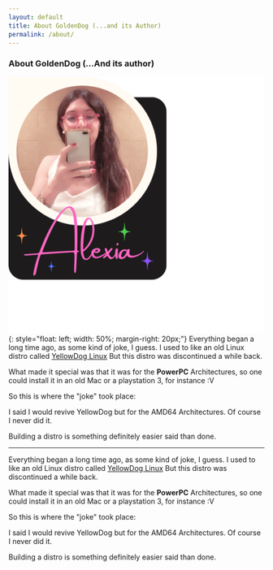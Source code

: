 ```yaml
---
layout: default
title: About GoldenDog (...and its Author)
permalink: /about/
---
```


### About GoldenDog (...And its author)

![Image](assets/images/alexia-profile.png){: style="float: left; width: 50%; margin-right: 20px;"}
Everything began a long time ago, as some kind of joke, I guess. I used to like an old Linux distro called [YellowDog Linux](https://en.wikipedia.org/wiki/Yellow_Dog_Linux)
But this distro was discontinued a while back.

What made it special was that it was for the **PowerPC** Architectures, so one could install it in an old Mac or a playstation 3, for instance :V

So this is where the "joke" took place:

I said I would revive YellowDog but for the AMD64 Architectures. Of course I never did it.

Building a distro is something definitely easier said than done.

---

Everything began a long time ago, as some kind of joke, I guess. I used to like an old Linux distro called [YellowDog Linux](https://en.wikipedia.org/wiki/Yellow_Dog_Linux)
But this distro was discontinued a while back. 

What made it special was that it was for the **PowerPC** Architectures, so one could install it in an old Mac or a playstation 3, for instance :V

So this is where the "joke" took place:

I said I would revive YellowDog but for the AMD64 Architectures. Of course I never did it.

Building a distro is something definitely easier said than done.

